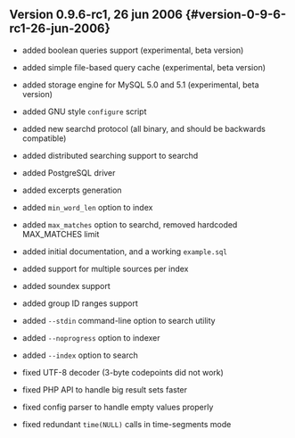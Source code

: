 ## Version 0.9.6-rc1, 26 jun 2006 {#version-0-9-6-rc1-26-jun-2006}

*   added boolean queries support (experimental, beta version)

*   added simple file-based query cache (experimental, beta version)

*   added storage engine for MySQL 5.0 and 5.1 (experimental, beta version)

*   added GNU style `configure` script

*   added new searchd protocol (all binary, and should be backwards compatible)

*   added distributed searching support to searchd

*   added PostgreSQL driver

*   added excerpts generation

*   added `min_word_len` option to index

*   added `max_matches` option to searchd, removed hardcoded MAX_MATCHES limit

*   added initial documentation, and a working `example.sql`

*   added support for multiple sources per index

*   added soundex support

*   added group ID ranges support

*   added `--stdin` command-line option to search utility

*   added `--noprogress` option to indexer

*   added `--index` option to search

*   fixed UTF-8 decoder (3-byte codepoints did not work)

*   fixed PHP API to handle big result sets faster

*   fixed config parser to handle empty values properly

*   fixed redundant `time(NULL)` calls in time-segments mode
